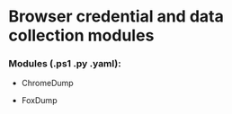 # Browser credential and data collection modules

### Modules (.ps1 .py .yaml):

 - ChromeDump

 - FoxDump
